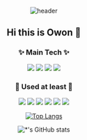 <div align=center> 
  
![header](https://capsule-render.vercel.app/api?type=waving&color=gradient&height=300&section=header&text=Dev_Owon%20&fontSize=70)



## Hi this is Owon 👋

  
###  ✨ Main Tech ✨
<img src="https://img.shields.io/badge/React-61DAFB?style=flat-square&logo=React&logoColor=black"/>  <img src="https://img.shields.io/badge/Next.js-E6E6E6?style=flat-square&logo=Next.js&logoColor=black"/>  <img src="https://img.shields.io/badge/JavaScript-F7DF1E?style=flat-square&logo=JavaScript&logoColor=black"/>  <img src="https://img.shields.io/badge/Redux-764ABC?style=flat-square&logo=Redux&logoColor=black"/> 

###  💫 Used at least 💫
<img src="https://img.shields.io/badge/C-A8B9CC?style=flat-square&logo=C&logoColor=black"/> <img src="https://img.shields.io/badge/Python-3776AB?style=flat-square&logo=Python&logoColor=black"/> <img src="https://img.shields.io/badge/Node.js-339933?style=flat-square&logo=Node.js&logoColor=black"/>  <img src="https://img.shields.io/badge/PostCSS-DD3A0A?style=flat-square&logo=PostCSS&logoColor=black"/> <img src="https://img.shields.io/badge/Netlify-00C7B7?style=flat-square&logo=Netlify&logoColor=black"/> <img src="https://img.shields.io/badge/Firebase-FFCA28?style=flat-square&logo=Firebase&logoColor=black"/> 

[![Top Langs](https://github-readme-stats-sigma-five.vercel.app/api/top-langs/?username=Owonie&layout=compact)](https://github.com/Owonie/github-readme-stats)

![*'s GitHub stats](https://github-readme-stats-sigma-five.vercel.app/api?username=Owonie&show_icons=true&theme=radical)
  
</div>
